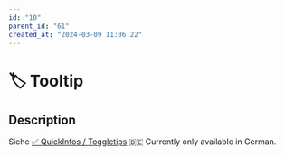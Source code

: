 ```yaml
---
id: "10"
parent_id: "61"
created_at: "2024-03-09 11:06:22"
---
```


# 🏷️ Tooltip

## Description

Siehe [✅ QuickInfos / Toggletips](/en/wcag/4.1.2a-advanced-controls-widgets/quickinfos-toggletips).🇩🇪 Currently only available in German.
